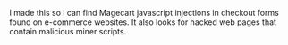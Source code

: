 I made this so i can find Magecart javascript injections in checkout forms found on e-commerce websites. It also looks for hacked web pages that contain malicious miner scripts.
